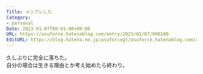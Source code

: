 ```yaml
---
Title: メンブレした
Category:
- personal
Date: 2023-01-07T00:01:00+09:00
URL: https://asuforce.hatenablog.com/entry/2023/01/07/000100
EditURL: https://blog.hatena.ne.jp/asuforcegt/asuforce.hatenablog.com/atom/entry/4207112889952040528
---
```


久しぶりに完全に落ちた。  
自分の場合は生きる理由とか考え始めたら終わり。  
